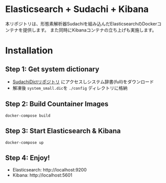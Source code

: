 # Elasticsearch + Sudachi + Kibana
本リポジトリは、形態素解析器Sudachiを組み込んだElasticsearchのDockerコンテナを提供します。
また同時にKibanaコンテナの立ち上げも実施します。

# Installation
## Step 1: Get system dictionary
* [SudachiDictリポジトリ](https://github.com/WorksApplications/SudachiDict) にアクセスしシステム辞書(full)をダウンロード
* 解凍後 ```system_small.dic```を ```./config``` ディレクトリに格納

## Step 2: Build Countainer Images
```
docker-compose build
```

## Step 3: Start Elasticsearch & Kibana
```
docker-compose up
```

## Step 4: Enjoy!
* Elasticsearch: http://localhost:9200
* Kibana: http://localhost:5601